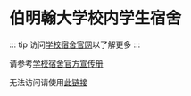 # 伯明翰大学校内学生宿舍

::: tip
访问[学校宿舍官网](https://www.birmingham.ac.uk/study/accommodation/index.aspx)以了解更多
:::

请参考[学校宿舍官方宣传册](https://www.birmingham.ac.uk/Documents/students/accommodation/Accommodation-Brochure/Living-accommodation-brochure-2020.pdf)

无法访问请使用[此链接](https://cdn.iuob.uk/help/details/daily/accommodation/Living-Accommodation-Brochure-2020.pdf)